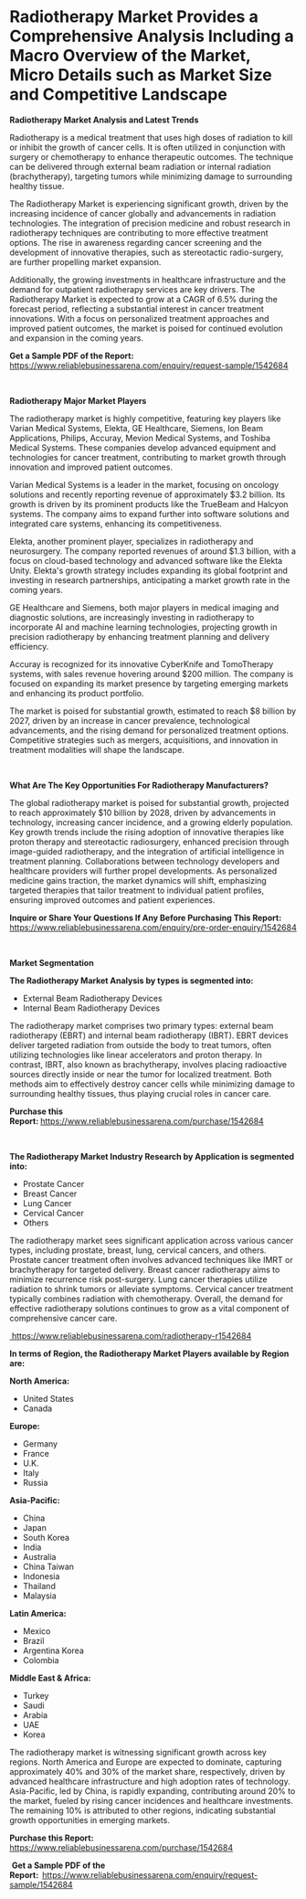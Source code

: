 <p><h1>Radiotherapy Market Provides a Comprehensive Analysis Including a Macro Overview of the Market, Micro Details such as Market Size and Competitive Landscape</h1></p><p><strong>Radiotherapy Market Analysis and Latest Trends</strong></p>
<p><p>Radiotherapy is a medical treatment that uses high doses of radiation to kill or inhibit the growth of cancer cells. It is often utilized in conjunction with surgery or chemotherapy to enhance therapeutic outcomes. The technique can be delivered through external beam radiation or internal radiation (brachytherapy), targeting tumors while minimizing damage to surrounding healthy tissue.</p><p>The Radiotherapy Market is experiencing significant growth, driven by the increasing incidence of cancer globally and advancements in radiation technologies. The integration of precision medicine and robust research in radiotherapy techniques are contributing to more effective treatment options. The rise in awareness regarding cancer screening and the development of innovative therapies, such as stereotactic radio-surgery, are further propelling market expansion. </p><p>Additionally, the growing investments in healthcare infrastructure and the demand for outpatient radiotherapy services are key drivers. The Radiotherapy Market is expected to grow at a CAGR of 6.5% during the forecast period, reflecting a substantial interest in cancer treatment innovations. With a focus on personalized treatment approaches and improved patient outcomes, the market is poised for continued evolution and expansion in the coming years.</p></p>
<p><strong>Get a Sample PDF of the Report:&nbsp;</strong> <a href="https://www.reliablebusinessarena.com/enquiry/request-sample/1542684?utm_campaign=2514&utm_medium=2&utm_source=Github&utm_content=ia&utm_term=13042025&utm_id=radiotherapy">https://www.reliablebusinessarena.com/enquiry/request-sample/1542684</a></p>
<p>&nbsp;</p>
<p><strong>Radiotherapy Major Market Players</strong></p>
<p><p>The radiotherapy market is highly competitive, featuring key players like Varian Medical Systems, Elekta, GE Healthcare, Siemens, Ion Beam Applications, Philips, Accuray, Mevion Medical Systems, and Toshiba Medical Systems. These companies develop advanced equipment and technologies for cancer treatment, contributing to market growth through innovation and improved patient outcomes.</p><p>Varian Medical Systems is a leader in the market, focusing on oncology solutions and recently reporting revenue of approximately $3.2 billion. Its growth is driven by its prominent products like the TrueBeam and Halcyon systems. The company aims to expand further into software solutions and integrated care systems, enhancing its competitiveness.</p><p>Elekta, another prominent player, specializes in radiotherapy and neurosurgery. The company reported revenues of around $1.3 billion, with a focus on cloud-based technology and advanced software like the Elekta Unity. Elekta's growth strategy includes expanding its global footprint and investing in research partnerships, anticipating a market growth rate in the coming years.</p><p>GE Healthcare and Siemens, both major players in medical imaging and diagnostic solutions, are increasingly investing in radiotherapy to incorporate AI and machine learning technologies, projecting growth in precision radiotherapy by enhancing treatment planning and delivery efficiency.</p><p>Accuray is recognized for its innovative CyberKnife and TomoTherapy systems, with sales revenue hovering around $200 million. The company is focused on expanding its market presence by targeting emerging markets and enhancing its product portfolio.</p><p>The market is poised for substantial growth, estimated to reach $8 billion by 2027, driven by an increase in cancer prevalence, technological advancements, and the rising demand for personalized treatment options. Competitive strategies such as mergers, acquisitions, and innovation in treatment modalities will shape the landscape.</p></p>
<p>&nbsp;</p>
<p><strong>What Are The Key Opportunities For Radiotherapy Manufacturers?</strong></p>
<p><p>The global radiotherapy market is poised for substantial growth, projected to reach approximately $10 billion by 2028, driven by advancements in technology, increasing cancer incidence, and a growing elderly population. Key growth trends include the rising adoption of innovative therapies like proton therapy and stereotactic radiosurgery, enhanced precision through image-guided radiotherapy, and the integration of artificial intelligence in treatment planning. Collaborations between technology developers and healthcare providers will further propel developments. As personalized medicine gains traction, the market dynamics will shift, emphasizing targeted therapies that tailor treatment to individual patient profiles, ensuring improved outcomes and patient experiences.</p></p>
<p><strong>Inquire or Share Your Questions If Any Before Purchasing This Report:</strong> <a href="https://www.reliablebusinessarena.com/enquiry/pre-order-enquiry/1542684?utm_campaign=2514&utm_medium=2&utm_source=Github&utm_content=ia&utm_term=13042025&utm_id=radiotherapy">https://www.reliablebusinessarena.com/enquiry/pre-order-enquiry/1542684</a></p>
<p>&nbsp;</p>
<p><strong>Market Segmentation</strong></p>
<p><strong>The Radiotherapy Market Analysis by types is segmented into:</strong></p>
<p><ul><li>External Beam Radiotherapy Devices</li><li>Internal Beam Radiotherapy Devices</li></ul></p>
<p><p>The radiotherapy market comprises two primary types: external beam radiotherapy (EBRT) and internal beam radiotherapy (IBRT). EBRT devices deliver targeted radiation from outside the body to treat tumors, often utilizing technologies like linear accelerators and proton therapy. In contrast, IBRT, also known as brachytherapy, involves placing radioactive sources directly inside or near the tumor for localized treatment. Both methods aim to effectively destroy cancer cells while minimizing damage to surrounding healthy tissues, thus playing crucial roles in cancer care.</p></p>
<p><strong>Purchase this Report:&nbsp;</strong><a href="https://www.reliablebusinessarena.com/purchase/1542684?utm_campaign=2514&utm_medium=2&utm_source=Github&utm_content=ia&utm_term=13042025&utm_id=radiotherapy">https://www.reliablebusinessarena.com/purchase/1542684</a></p>
<p>&nbsp;</p>
<p><strong>The Radiotherapy Market Industry Research by Application is segmented into:</strong></p>
<p><ul><li>Prostate Cancer</li><li>Breast Cancer</li><li>Lung Cancer</li><li>Cervical Cancer</li><li>Others</li></ul></p>
<p><p>The radiotherapy market sees significant application across various cancer types, including prostate, breast, lung, cervical cancers, and others. Prostate cancer treatment often involves advanced techniques like IMRT or brachytherapy for targeted delivery. Breast cancer radiotherapy aims to minimize recurrence risk post-surgery. Lung cancer therapies utilize radiation to shrink tumors or alleviate symptoms. Cervical cancer treatment typically combines radiation with chemotherapy. Overall, the demand for effective radiotherapy solutions continues to grow as a vital component of comprehensive cancer care.</p></p>
<p><a href="https://www.reliablebusinessarena.com/radiotherapy-r1542684?utm_campaign=2514&utm_medium=2&utm_source=Github&utm_content=ia&utm_term=13042025&utm_id=radiotherapy">&nbsp;https://www.reliablebusinessarena.com/radiotherapy-r1542684</a></p>
<p><strong>In terms of Region, the Radiotherapy Market Players available by Region are:</strong></p>
<p>
    <p> <strong> North America: </strong>
        <ul>
            <li>United States</li>
            <li>Canada</li>
        </ul>
        </p> 
    <p> <strong> Europe: </strong>
        <ul>
            <li>Germany</li>
            <li>France</li>
            <li>U.K.</li>
            <li>Italy</li>
            <li>Russia</li>
        </ul>
        </p> 
    <p> <strong> Asia-Pacific: </strong>
        <ul>
            <li>China</li>
            <li>Japan</li>
            <li>South Korea</li>
            <li>India</li>
            <li>Australia</li>
            <li>China Taiwan</li>
            <li>Indonesia</li>
            <li>Thailand</li>
            <li>Malaysia</li>
        </ul>
        </p> 
    <p> <strong> Latin America: </strong>
        <ul>
            <li>Mexico</li>
            <li>Brazil</li>
            <li>Argentina Korea</li>
            <li>Colombia</li>
        </ul>
        </p> 
    <p> <strong> Middle East & Africa: </strong>
        <ul>
            <li>Turkey</li>
            <li>Saudi</li>
            <li>Arabia</li>
            <li>UAE</li>
            <li>Korea</li>
        </ul>
    </p>
    </p>
<p><p>The radiotherapy market is witnessing significant growth across key regions. North America and Europe are expected to dominate, capturing approximately 40% and 30% of the market share, respectively, driven by advanced healthcare infrastructure and high adoption rates of technology. Asia-Pacific, led by China, is rapidly expanding, contributing around 20% to the market, fueled by rising cancer incidences and healthcare investments. The remaining 10% is attributed to other regions, indicating substantial growth opportunities in emerging markets.</p></p>
<p><strong>Purchase this Report: </strong><a href="https://www.reliablebusinessarena.com/purchase/1542684?utm_campaign=2514&utm_medium=2&utm_source=Github&utm_content=ia&utm_term=13042025&utm_id=radiotherapy">https://www.reliablebusinessarena.com/purchase/1542684</a></p>
<p>&nbsp;<strong>Get a Sample PDF of the Report:&nbsp;&nbsp;</strong><a href="https://www.reliablebusinessarena.com/enquiry/request-sample/1542684?utm_campaign=2514&utm_medium=2&utm_source=Github&utm_content=ia&utm_term=13042025&utm_id=radiotherapy">https://www.reliablebusinessarena.com/enquiry/request-sample/1542684</a></p>
<p><strong></strong></p>
<p><p></p><p></p><p></p></p>